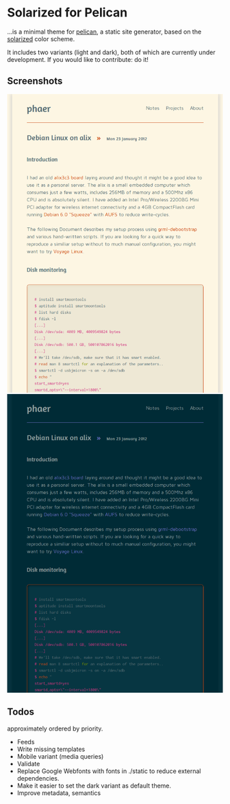 # Solarized for Pelican

...is a minimal theme for [pelican][pelican], a static site generator, based on the [solarized][solarized] color scheme.

It includes two variants (light and dark), both of which are currently under development. If you would like to contribute: do it!

## Screenshots
![Scrennshot of the light variant](https://github.com/phaer/pelican-solarized/raw/master/screenshot_light.png)
![Scrennshot of the dark variant](https://github.com/phaer/pelican-solarized/raw/master/screenshot_dark.png)

## Todos
approximately ordered by priority.

* Feeds
* Write missing templates
* Mobile variant (media queries)
* Validate
* Replace Google Webfonts with fonts in ./static to reduce external dependencies.
* Make it easier to set the dark variant as default theme.
* Improve metadata, semantics

[pelican]: http://pelican.notmyidea.org/
[solarized]: http://ethanschoonover.com/solarized
